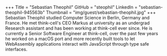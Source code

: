 +++
Title = "Sebastian Theophil"
GitHub = "steophil"
LinkedIn = "sebastian-theophil-945563b"
Thumbnail = "img/guest/sebastian-theophil.jpg"
+++
Sebastian Theophil studied Computer Science in Berlin, Germany and France. He met think-cell's CEO Markus at university as an undergrad Research assistant and has been working at think-cell ever since. He is currently a Senior Software Engineer at think-cell, over the past few years he worked on a macOS port and more recently built tools to let WebAssembly applications interact with JavaScript through type safe interfaces.